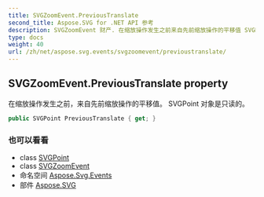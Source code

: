 ```yaml
---
title: SVGZoomEvent.PreviousTranslate
second_title: Aspose.SVG for .NET API 参考
description: SVGZoomEvent 财产. 在缩放操作发生之前来自先前缩放操作的平移值 SVGPoint 对象是只读的
type: docs
weight: 40
url: /zh/net/aspose.svg.events/svgzoomevent/previoustranslate/
---
```

## SVGZoomEvent.PreviousTranslate property

在缩放操作发生之前，来自先前缩放操作的平移值。 SVGPoint 对象是只读的。

```csharp
public SVGPoint PreviousTranslate { get; }
```

### 也可以看看

* class [SVGPoint](../../../aspose.svg.datatypes/svgpoint/)
* class [SVGZoomEvent](../)
* 命名空间 [Aspose.Svg.Events](../../svgzoomevent/)
* 部件 [Aspose.SVG](../../../)


